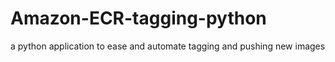 # Amazon-ECR-tagging-python
a python application to ease and automate tagging and pushing new images 
